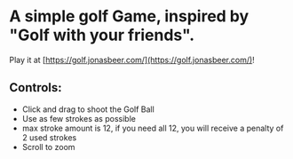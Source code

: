 # A simple golf Game, inspired by "Golf with your friends".

Play it at [https://golf.jonasbeer.com/](https://golf.jonasbeer.com/)!

## Controls:
- Click and drag to shoot the Golf Ball
- Use as few strokes as possible
- max stroke amount is 12, if you need all 12, you will receive a penalty of 2 used strokes
- Scroll to zoom
